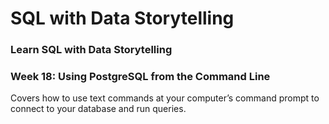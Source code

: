 # SQL with Data Storytelling
### Learn SQL with Data Storytelling

### Week 18: Using PostgreSQL from the Command Line

Covers how to use text commands at your computer’s command prompt to connect to your database and run queries.

